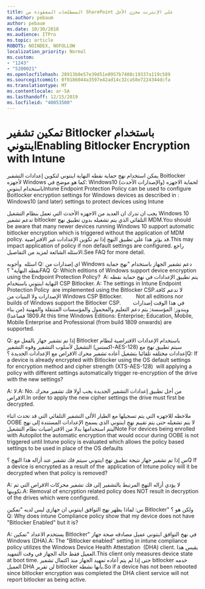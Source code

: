 ```yaml
---
title: المصطلحات المفقودة من SharePoint علي الإنترنت مخزن الأجل
ms.author: pebaum
author: pebaum
ms.date: 10/30/2018
ms.audience: ITPro
ms.topic: article
ROBOTS: NOINDEX, NOFOLLOW
localization_priority: Normal
ms.custom:
- "1243"
- "5200021"
ms.openlocfilehash: 28913b8e57e39d51e8957b7408c19337a119c589
ms.sourcegitcommit: 0f0186044a3597e42ad14c32ca58e7224344dcfa
ms.translationtype: MT
ms.contentlocale: ar-SA
ms.lasthandoff: 12/15/2019
ms.locfileid: "40053500"
---
```

# <a name="enabling-bitlocker-encryption-with-intune"></a><span data-ttu-id="a834f-102">تمكين تشفير Bitlocker باستخدام اينتوني</span><span class="sxs-lookup"><span data-stu-id="a834f-102">Enabling Bitlocker Encryption with Intune</span></span>

<span data-ttu-id="a834f-103">يمكن استخدام نهج حماية نقطه النهاية اينتوني لتكوين إعدادات التشفير Boitlocker لأجهزه Windows كما هو موضح في: Windows10 (والإصدارات الأحدث) لحماية الاجهزه باستخدام اينتوني</span><span class="sxs-lookup"><span data-stu-id="a834f-103">Intune Endpoint Protection Policy can be used to configure Boitlocker encryption settings for Windows devices as described in : Windows10 (and later) settings to protect devices using Intune</span></span>

<span data-ttu-id="a834f-104">يجب ان تدرك ان العديد من الاجهزه الأحدث التي تعمل بنظام التشغيل Windows 10 تدعم تشفير bitlocker التلقائي الذي يتم تشغيله بدون تطبيق نهج MDM.</span><span class="sxs-lookup"><span data-stu-id="a834f-104">You should be aware that many newer devices running Windows 10 support automatic bitlocker encryption which is triggered without the application of MDM policy.</span></span> <span data-ttu-id="a834f-105">قد يؤثر هذا علي تطبيق النهج إذا تم تكوين الإعدادات غير الافتراضية.</span><span class="sxs-lookup"><span data-stu-id="a834f-105">This may impact application of policy if non default settings are configured.</span></span> <span data-ttu-id="a834f-106">راجع الاسئله الشائعة لمزيد من التفاصيل.</span><span class="sxs-lookup"><span data-stu-id="a834f-106">See FAQ for more detail.</span></span>


<span data-ttu-id="a834f-107">اسئله  وأجوبه Q: اي إصدارات من Windows دعم تشفير الجهاز باستخدام "نهج حماية نقطه النهاية" ؟</span><span class="sxs-lookup"><span data-stu-id="a834f-107">FAQ  Q: Which editions of Windows support device encryption using the Endpoint Protection Policy?</span></span>
<span data-ttu-id="a834f-108"> A: يتم تطبيق الإعدادات في نهج حماية نقطه النهاية اينتوني باستخدام CSP Bitlocker.</span><span class="sxs-lookup"><span data-stu-id="a834f-108"> A: The settings in Intune Endpoint Protection Policy  are implemented using the Bitlocker CSP.</span></span><span data-ttu-id="a834f-109">لا تدعم كافة الإصدارات ولا البنيات من Windows CSP Bitlocker. 
     </span><span class="sxs-lookup"><span data-stu-id="a834f-109">  Not all editions nor builds of Windows support the Bitlocker CSP. 
     </span></span> <span data-ttu-id="a834f-110">في هذا الوقت إصدارات ويندوز: المؤسسة; يتم دعم التعليم والمحمول والمؤسسات المتنقلة والمهنية (من بناء 1809 فصاعدا).</span><span class="sxs-lookup"><span data-stu-id="a834f-110">At this time Windows Editions: Enterprise; Education, Mobile, Mobile Enterprise and Professional (from build 1809 onwards) are supported.</span></span>




<span data-ttu-id="a834f-111">Q: إذا تم تشفير جهاز بالفعل مع Bitlocker باستخدام الإعدادات الافتراضية لنظام التشغيل لأسلوب التشفير وقوه التشفير (اكستس-AES-128) سيتم تطبيق نهج مع إعدادات مختلفه تلقائيا بتشغيل أعاده تشفير محرك الاقراص مع الإعدادات الجديدة ؟</span><span class="sxs-lookup"><span data-stu-id="a834f-111">Q: If a device is already encrypted with Bitlocker using the OS default settings for encryption method and cipher strength (XTS-AES-128)  will applying a policy with different settings automatically trigger re-encryption of the drive with the new settings?</span></span>

<span data-ttu-id="a834f-112">A: لا.</span><span class="sxs-lookup"><span data-stu-id="a834f-112">A: No.</span></span> <span data-ttu-id="a834f-113">من أجل تطبيق إعدادات التشفير الجديدة يجب أولا فك تشفير محرك الاقراص.</span><span class="sxs-lookup"><span data-stu-id="a834f-113">In order to apply the new cipher settings the drive must first be decrypted.</span></span>

<span data-ttu-id="a834f-114">ملاحظه للاجهزه التي يتم تسجيلها مع الطيار الألى التشفير التلقائي التي قد تحدث اثناء OOBE لا يتم تشغيله حتى يتم تقييم نهج اينتوني الذي يسمح الإعدادات المستندة إلى نهج ليتم استخدامها بدلا من الافتراضيات نظام التشغيل</span><span class="sxs-lookup"><span data-stu-id="a834f-114">Note For devices being enrolled with Autopilot the automatic encryption that would occur during OOBE is not triggered until Intune policy is evaluated which allows the policy based settings to be used in place of the OS defaults</span></span>




<span data-ttu-id="a834f-115">س إذا تم تشفير جهاز نتيجة تطبيق نهج اينتوني سيتم فك تشفير عند أزاله هذا النهج ؟</span><span class="sxs-lookup"><span data-stu-id="a834f-115">Q If a device is encrypted as a result of the  application of Intune policy will it be decrypted when that policy is removed?</span></span>

<span data-ttu-id="a834f-116">A: لا يؤدي أزاله النهج المرتبط بالتشفير إلى فك تشفير محركات الاقراص التي تم تكوينها.</span><span class="sxs-lookup"><span data-stu-id="a834f-116">A: Removal of encryption related policy does NOT result in decryption of the drives which were configured.</span></span>




<span data-ttu-id="a834f-117">س: لماذا يظهر نهج التوافق اينتوني ان جهازي ليس لديه "تمكين Bitlocker" ولكن هو ؟</span><span class="sxs-lookup"><span data-stu-id="a834f-117">Q: Why does intune Compliance policy show that my device does not have "Bitlocker Enabled" but it is?</span></span>

<span data-ttu-id="a834f-118">A: يستخدم الاعداد "تمكين Bitlocker" في نهج التوافق اينتوني عميل مصادقه صحة جهاز Windows (DHA).</span><span class="sxs-lookup"><span data-stu-id="a834f-118">A: The "Bitlocker enabled" setting in intune compliance policy utilizes the Windows Device Health Attestation  (DHA) client.</span></span> <span data-ttu-id="a834f-119">يقيس هذا العميل فقط حاله الجهاز في وقت التمهيد.</span><span class="sxs-lookup"><span data-stu-id="a834f-119">This client only measures device state at boot time.</span></span> <span data-ttu-id="a834f-120">حتى إذا لم يتم أعاده تمهيد الجهاز منذ اكتمال تشفير bitlocker خدمه العميل DHA لن تقرير bitlocker بأنها نشطه.</span><span class="sxs-lookup"><span data-stu-id="a834f-120">So if a device has not been rebooted since bitlocker encryption was completed the DHA client service will not report bitlocker as being active.</span></span>